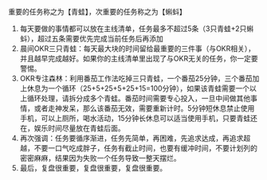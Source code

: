 重要的任务称之为【青蛙】，次重要的任务称之为【蝌蚪】

1. 每天要做的事情都可以放在主线清单，任务最多不超过5条（3只青蛙+2只蝌蚪），超过五条需要优先完成当前任务后再添加
2. 晨间OKR三只青蛙：每天最大块的时间留给最重要的三件事（与OKR相关），并且越早完成越好。如果你的主线清单里出现了与OKR无关的任务，你一定要警惕。
3. OKR专注森林：利用番茄工作法吃掉三只青蛙，一个番茄25分钟，三个番茄加上休息为一个循环（25+5+25+5+25+15=100分钟），如果该青蛙需要一个以上循环处理，请拆分成多个青蛙。番茄时间需要专心投入，一旦中间做其他事情，或者走神发呆，那么该番茄无效，需要重新计时。5分钟短休息禁止使用手机，可以上厕所，喝水活动，15分钟长休息可以适当使用手机，只要青蛙还在，娱乐时间尽量放在青蛙后面。
4. 再次强调：任务要循序渐进，任务先简单，再困难，先追求达成，再追求超越，不要一口气吃成胖子，任务有截止时间，也要有缓冲时间，不要计划列的密密麻麻，结果因为失败一个任务导致一整天摆烂。
5. 最后，复盘很重要，复盘很重要，复盘很重要。